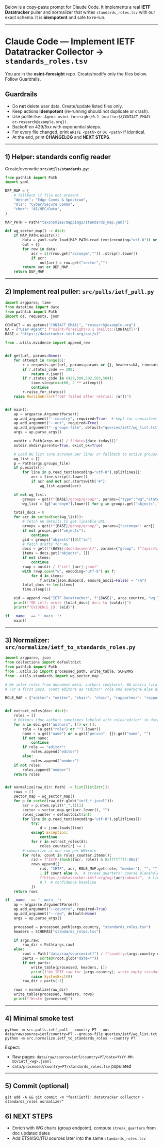 Below is a copy‑paste prompt for Claude Code. It implements a real **IETF Datatracker** puller and normalizer that writes `standards_roles.tsv` with our exact schema. It is **idempotent** and safe to re‑run.

---

# Claude Code — Implement IETF Datatracker Collector → `standards_roles.tsv`

You are in the **osint-foresight** repo. Create/modify only the files below. Follow Guardrails.

## Guardrails
- Do **not** delete user data. Create/update listed files only.
- Keep actions **idempotent** (re‑running should not duplicate or crash).
- Use polite `User-Agent`: `osint-foresight/0.1 (mailto:${CONTACT_EMAIL-or-research@example.org})`.
- Backoff on 429/5xx with exponential sleeps.
- For every file changed, print `WRITE <path>` or `OK <path>` if identical.
- At the end, print **CHANGELOG** and **NEXT STEPS**.

---

## 1) Helper: standards config reader
Create/overwrite **`src/utils/standards.py`**:
```python
from pathlib import Path
import yaml

DEF_MAP = {
    # fallback if file not present
    "detnet": "Edge Comms & Spectrum",
    "mls": "Cyber/Secure Comms",
    "cbor": "AI/HPC/Data",
}

MAP_PATH = Path("taxonomies/mappings/standards_map.yaml")

def wg_sector_map() -> dict:
    if MAP_PATH.exists():
        data = yaml.safe_load(MAP_PATH.read_text(encoding="utf-8")) or []
        out = {}
        for row in data:
            acr = str(row.get("acronym","")) .strip().lower()
            if acr:
                out[acr] = row.get("sector","")
        return out or DEF_MAP
    return DEF_MAP
```

---

## 2) Implement real puller: **`src/pulls/ietf_pull.py`**
```python
import argparse, time
from datetime import date
from pathlib import Path
import os, requests, json

CONTACT = os.getenv("CONTACT_EMAIL", "research@example.org")
UA = {"User-Agent": f"osint-foresight/0.1 (mailto:{CONTACT})"}
BASE = "https://datatracker.ietf.org/api/v1"

from ..utils.evidence import append_row


def get(url, params=None):
    for attempt in range(6):
        r = requests.get(url, params=params or {}, headers=UA, timeout=60)
        if r.status_code == 200:
            return r.json()
        if r.status_code in (429,500,502,503,504):
            time.sleep(min(60, 2 ** attempt))
            continue
        r.raise_for_status()
    raise RuntimeError(f"GET failed after retries: {url}")


def main():
    ap = argparse.ArgumentParser()
    ap.add_argument("--country", required=True)  # kept for consistent interface
    ap.add_argument("--out", required=True)
    ap.add_argument("--groups-file", default="queries/ietf/wg_list.txt")
    args = ap.parse_args()

    outdir = Path(args.out) / f"date={date.today()}"
    outdir.mkdir(parents=True, exist_ok=True)

    # Load WG list (one acronym per line) or fallback to active groups index
    wg_list = []
    p = Path(args.groups_file)
    if p.exists():
        for line in p.read_text(encoding="utf-8").splitlines():
            acr = line.strip().lower()
            if acr and not acr.startswith('#'):
                wg_list.append(acr)

    if not wg_list:
        groups = get(f"{BASE}/group/group/", params={"type":"wg","state":"active","limit":999})
        wg_list = [g["acronym"].lower() for g in groups.get("objects", []) if g.get("acronym")]

    total_docs = 0
    for acr in sorted(set(wg_list)):
        # fetch WG details to get linkable URL
        groups = get(f"{BASE}/group/group/", params={"acronym": acr})
        if not groups.get("objects"):
            continue
        gid = groups["objects"][0]["id"]
        # fetch drafts for WG
        docs = get(f"{BASE}/doc/document/", params={"group": f"/api/v1/group/group/{gid}/", "states__type__slug__in": "draft-stream-ietf", "limit": 1000})
        items = docs.get("objects", [])
        if not items:
            continue
        rawp = outdir / f"ietf_{acr}.jsonl"
        with rawp.open("w", encoding="utf-8") as f:
            for d in items:
                f.write(json.dumps(d, ensure_ascii=False) + "\n")
        total_docs += len(items)
        time.sleep(1)

    eid = append_row("IETF Datatracker", f"{BASE}", args.country, "wg_list=<file or active>")
    print(f"OK ietf: wrote {total_docs} docs to {outdir}")
    print(f"EVIDENCE_ID: {eid}")

if __name__ == "__main__":
    main()
```

---

## 3) Normalizer: **`src/normalize/ietf_to_standards_roles.py`**
```python
import argparse, json
from collections import defaultdict
from pathlib import Path
from ..utils.io import processed_path, write_table, SCHEMAS
from ..utils.standards import wg_sector_map

# We infer roles from document meta: authors (editors), WG chairs (via group data not always present in doc).
# For a first pass, count editors as "editor" role and everyone else as "member".

ROLE_MAP = {"editor": "editor", "chair": "chair", "rapporteur": "rapporteur", "member": "member"}


def extract_roles(doc: dict):
    roles = []
    # Editors (doc authors sometimes labeled with role="editor" in datatracker output)
    for a in doc.get("authors", []) or []:
        role = (a.get("role") or "").lower()
        name = a.get("name") or a.get("person", {}).get("name", "")
        if not name:
            continue
        if role == "editor":
            roles.append("editor")
        else:
            roles.append("member")
    if not roles:
        roles.append("member")
    return roles


def normalize(raw_dir: Path) -> list[list[str]]:
    rows = []
    sector_map = wg_sector_map()
    for p in sorted(raw_dir.glob("ietf_*.jsonl")):
        acr = p.stem.split("_",1)[1]
        sector = sector_map.get(acr.lower(), "")
        roles_counter = defaultdict(int)
        for line in p.read_text(encoding="utf-8").splitlines():
            try:
                d = json.loads(line)
            except Exception:
                continue
            for r in extract_roles(d):
                roles_counter[r] += 1
        # summarize as one row per WG+role
        for role, count in roles_counter.items():
            rid = f"IETF-{hash((acr, role)) & 0xffffffff:08x}"
            rows.append([
                rid, "IETF", acr, ROLE_MAP.get(role, "member"), "", "",  # ballots unknown (leave blank)
                1 if count else 0,  # streak_quarters: coarse placeholder (we can compute from draft dates later)
                f"https://datatracker.ietf.org/wg/{acr}/about/",  # link
                0.7  # confidence baseline
            ])
    return rows

if __name__ == "__main__":
    ap = argparse.ArgumentParser()
    ap.add_argument("--country", required=True)
    ap.add_argument("--raw", default=None)
    args = ap.parse_args()

    processed = processed_path(args.country, "standards_roles.tsv")
    headers = SCHEMAS["standards_roles.tsv"]

    if args.raw:
        raw_dir = Path(args.raw)
    else:
        root = Path("data/raw/source=ietf") / f"country={args.country.upper()}"
        parts = sorted(root.glob("date=*"))
        if not parts:
            write_table(processed, headers, [])
            print(f"No IETF raw for {args.country}; wrote empty standards_roles.tsv")
            raise SystemExit(0)
        raw_dir = parts[-1]

    rows = normalize(raw_dir)
    write_table(processed, headers, rows)
    print(f"Wrote {processed}")
```

---

## 4) Minimal smoke test
```
python -m src.pulls.ietf_pull --country PT --out data/raw/source=ietf/country=PT --groups-file queries/ietf/wg_list.txt
python -m src.normalize.ietf_to_standards_roles --country PT
```
Expect:
- Raw pages: `data/raw/source=ietf/country=PT/date=YYYY-MM-DD/ietf_<wg>.jsonl`
- `data/processed/country=PT/standards_roles.tsv` populated

---

## 5) Commit (optional)
```
git add -A && git commit -m "feat(ietf): datatracker collector + standards_roles normalizer"
```

## 6) NEXT STEPS
- Enrich with WG chairs (group endpoint), compute `streak_quarters` from doc updated dates
- Add ETSI/ISO/ITU sources later into the same `standards_roles.tsv`